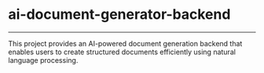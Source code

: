 # ai-document-generator-backend

---

This project provides an AI-powered document generation backend that enables users to create structured documents efficiently using natural language processing.